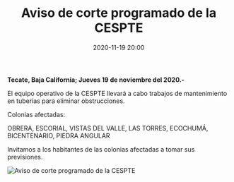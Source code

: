 ﻿---
layout: blog
title:  "Aviso de corte programado de la CESPTE"
date:   2020-11-19 20:00
categories: tecate
permalink: /:categories/:title:output_ext
image: /img/cnr/aviso-de-corte-programado-de-la-cespte.jpg
alt: "Aviso de corte programado de la CESPTE"
autor: "CNR Noticias - Canal 73"
---


**Tecate, Baja California;  Jueves 19 de noviembre del 2020.-**


El equipo operativo de la CESPTE llevará a cabo trabajos de mantenimiento en tuberías para eliminar obstrucciones. 


Colonias afectadas:


OBRERA, ESCORIAL, VISTAS DEL VALLE, LAS TORRES, ECOCHUMÁ, BICENTENARIO, PIEDRA ANGULAR


 Invitamos a los habitantes de las colonias afectadas a tomar sus previsiones.

 <div id="carouselExampleSlidesOnly" class="carousel slide" data-ride="carousel">
  <div class="carousel-inner">
    <div class="carousel-item active">
       <img class="d-block w-100" src="/img/cnr/aviso-de-corte-programado-de-la-cespte.jpg" loading="lazy"  alt="Aviso de corte programado de la CESPTE">
    </div>          
  </div>
</div>